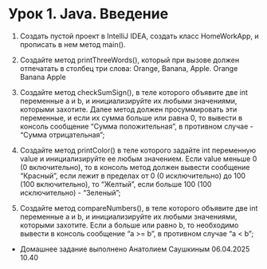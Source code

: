 # Урок 1. Java. Введение

1. Создать пустой проект в IntelliJ IDEA, создать класс HomeWorkApp, и прописать в нем метод main().
2. Создайте метод printThreeWords(), который при вызове должен отпечатать в столбец три слова:
   Orange, Banana, Apple.
   Orange
   Banana
   Apple

3. Создайте метод checkSumSign(), в теле которого объявите две int переменные a и b,
   и инициализируйте их любыми значениями, которыми захотите. Далее метод должен просуммировать эти переменные, и если
   их сумма больше или равна 0, то вывести в консоль сообщение “Сумма положительная”, в противном случае - “Сумма
   отрицательная”;
4. Создайте метод printColor() в теле которого задайте int переменную value и инициализируйте ее любым значением. Если
   value меньше 0 (0 включительно), то в консоль метод должен вывести сообщение “Красный”, если лежит в пределах от 0 (0
   исключительно) до 100 (100 включительно), то “Желтый”, если больше 100 (100 исключительно) - “Зеленый”;
5. Создайте метод compareNumbers(), в теле которого объявите две int переменные a и b, и инициализируйте их любыми
   значениями, которыми захотите. Если a больше или равно b, то необходимо вывести в консоль сообщение “a >= b”, в
   противном случае “a < b”;


* Домашнее задание выполнено Анатолием Саушкиным 06.04.2025 10.40